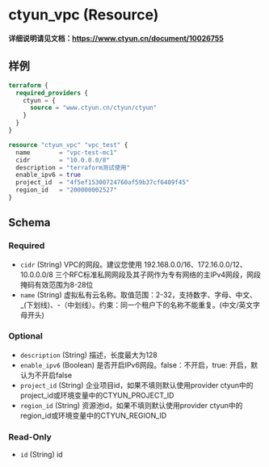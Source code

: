 # ctyun_vpc (Resource)
**详细说明请见文档：https://www.ctyun.cn/document/10026755**



## 样例

```terraform
terraform {
  required_providers {
    ctyun = {
      source = "www.ctyun.cn/ctyun/ctyun"
    }
  }
}

resource "ctyun_vpc" "vpc_test" {
  name        = "vpc-test-mc1"
  cidr        = "10.0.0.0/8"
  description = "terraform测试使用"
  enable_ipv6 = true
  project_id  = "4f5ef15300724760af59b37cf6409f45"
  region_id   = "200000002527"
}
```

<!-- schema generated by tfplugindocs -->
## Schema

### Required

- `cidr` (String) VPC的网段。建议您使用 192.168.0.0/16、172.16.0.0/12、10.0.0.0/8 三个RFC标准私网网段及其子网作为专有网络的主IPv4网段，网段掩码有效范围为8-28位
- `name` (String) 虚拟私有云名称。取值范围：2-32，支持数字、字母、中文、_(下划线)、-（中划线）。约束：同一个租户下的名称不能重复。(中文/英文字母开头)

### Optional

- `description` (String) 描述，长度最大为128
- `enable_ipv6` (Boolean) 是否开启IPv6网段。false：不开启，true: 开启，默认为不开启false
- `project_id` (String) 企业项目id，如果不填则默认使用provider ctyun中的project_id或环境变量中的CTYUN_PROJECT_ID
- `region_id` (String) 资源池id，如果不填则默认使用provider ctyun中的region_id或环境变量中的CTYUN_REGION_ID

### Read-Only

- `id` (String) id